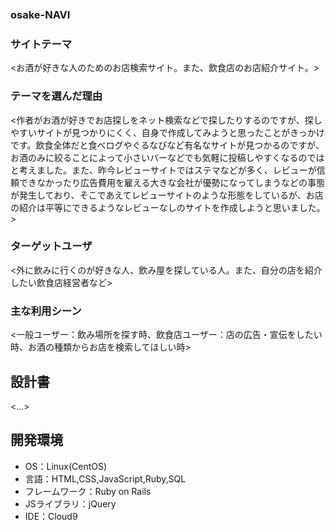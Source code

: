 ### osake-NAVI　

### サイトテーマ
<お酒が好きな人のためのお店検索サイト。また、飲食店のお店紹介サイト。>

### テーマを選んだ理由
<作者がお酒が好きでお店探しをネット検索などで探したりするのですが、探しやすいサイトが見つかりにくく、自身で作成してみようと思ったことがきっかけです。飲食全体だと食べログやぐるなびなど有名なサイトが見つかるのですが、お酒のみに絞ることによって小さいバーなどでも気軽に投稿しやすくなるのではと考えました。また、昨今レビューサイトではステマなどが多く、レビューが信頼できなかったり広告費用を雇える大きな会社が優勢になってしまうなどの事態が発生しており、そこであえてレビューサイトのような形態をしているが、お店の紹介は平等にできるようなレビューなしのサイトを作成しようと思いました。>

### ターゲットユーザ
<外に飲みに行くのが好きな人、飲み屋を探している人。また、自分の店を紹介したい飲食店経営者など>

### 主な利用シーン
<一般ユーザー：飲み場所を探す時、飲食店ユーザー：店の広告・宣伝をしたい時、お酒の種類からお店を検索してほしい時>

## 設計書
<...>

## 開発環境
- OS：Linux(CentOS)
- 言語：HTML,CSS,JavaScript,Ruby,SQL
- フレームワーク：Ruby on Rails
- JSライブラリ：jQuery
- IDE：Cloud9
